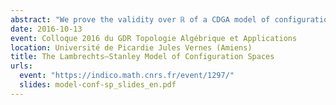 ```yaml
---
abstract: "We prove the validity over ℝ of a CDGA model of configuration spaces for simply connected manifolds of dimension at least 4, answering a conjecture of Lambrechts–Stanley. We get as a result that the real homotopy type of such configuration spaces only depends on a Poincaré duality model of the manifold. We moreover prove that our model is compatible with the action of the Fulton–MacPherson operad when the manifold is framed, by relying on Kontsevich’s proof of the formality of the little disks operads. We use this more precise result to get a complex computing factorization homology of framed manifolds."
date: 2016-10-13
event: Colloque 2016 du GDR Topologie Algébrique et Applications
location: Université de Picardie Jules Vernes (Amiens)
title: The Lambrechts–Stanley Model of Configuration Spaces
urls:
  event: "https://indico.math.cnrs.fr/event/1297/"
  slides: model-conf-sp_slides_en.pdf
---
```

